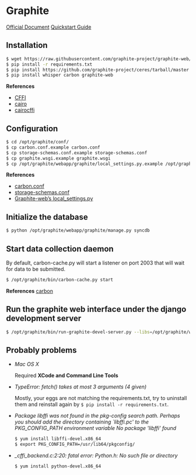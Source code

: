 # Graphite
[Official Document](http://graphite.readthedocs.org/en/latest/)
[Quickstart Guide](http://graphite.wikidot.com/quickstart-guide)

## Installation

```bash
$ wget https://raw.githubusercontent.com/graphite-project/graphite-web/master/requirements.txt
$ pip install -r requirements.txt 
$ pip install https://github.com/graphite-project/ceres/tarball/master
$ pip install whisper carbon graphite-web
```

**References**
- [CFFI](http://cffi.readthedocs.org/en/latest/installation.html#platform-specific-instructions)
- [cairo](http://cairographics.org/download/)
- [cairocffi](https://pypi.python.org/pypi/cairocffi)

## Configuration

```bash
$ cd /opt/graphite/conf/
$ cp carbon.conf.example carbon.conf
$ cp storage-schemas.conf.example storage-schemas.conf
$ cp graphite.wsgi.example graphite.wsgi
$ cp /opt/graphite/webapp/graphite/local_settings.py.example /opt/graphite/webapp/graphite/local_settings.py
```

**References**
- [carbon.conf](http://graphite.readthedocs.org/en/latest/config-carbon.html#carbon-conf)
- [storage-schemas.conf](http://graphite.readthedocs.org/en/latest/config-carbon.html#storage-schemas-conf)
- [Graphite-web’s local_settings.py](http://graphite.readthedocs.org/en/latest/config-local-settings.html)

## Initialize the database

```bash
$ python /opt/graphite/webapp/graphite/manage.py syncdb
```

## Start data collection daemon
By default, carbon-cache.py will start a listener on port 2003 that will wait for data to be submitted.

```bash
$ /opt/graphite/bin/carbon-cache.py start
```

**References**
[carbon](http://graphite.readthedocs.org/en/latest/admin-carbon.html)

## Run the graphite web interface under the django development server

```bash
$ /opt/graphite/bin/run-graphite-devel-server.py --libs=/opt/graphite/webapp/ /opt/graphite/
```

## Probably problems

- *Mac OS X*

  Required **XCode and Command Line Tools**

- *TypeError: fetch() takes at most 3 arguments (4 given)*

  Mostly, your eggs are not matching the requirements.txt, try to uninstall them and reinstall again by `$ pip install -r requirements.txt`.

- *Package libffi was not found in the pkg-config search path. Perhaps you should add the directory containing `libffi.pc' to the PKG_CONFIG_PATH environment variable No package 'libffi' found*

  ```bash
  $ yum install libffi-devel.x86_64
  $ export PKG_CONFIG_PATH=/usr/lib64/pkgconfig/
  ```

- *_cffi_backend.c:2:20: fatal error: Python.h: No such file or directory*

  ```bash
  $ yum install python-devel.x86_64
  ```
